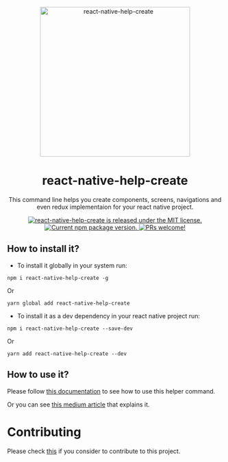 <p align="center">
  <img src="https://user-images.githubusercontent.com/48713070/126584137-aacbf763-0a97-4071-86b2-b97f845d013d.png" width="350" height="350" alt="react-native-help-create" />
</p>

<h1 align="center">react-native-help-create</h1>

<p align="center">
This command line helps you create components, screens, navigations and even redux implementaion for your react native project.
</p>

<p align="center">
  <a href="https://github.com/Omar-Belghaouti/react-native-help-create/blob/main/LICENSE">
    <img src="https://img.shields.io/badge/license-MIT-blue.svg" alt="react-native-help-create is released under the MIT license." />
  </a>
  <a href="https://www.npmjs.com/package/react-native-help-create">
    <img src="https://img.shields.io/npm/v/react-native-help-create?color=e80441&label=react-native-help-create" alt="Current npm package version." />
  </a>
  <a href="https://github.com/Omar-Belghaouti/react-native-help-create/blob/main/CONTRIBUTING.md">
    <img src="https://img.shields.io/badge/PRs-welcome-brightgreen.svg" alt="PRs welcome!" />
  </a>
</p>

## How to install it?

- To install it globally in your system run:

```
npm i react-native-help-create -g
```

Or

```
yarn global add react-native-help-create
```

- To install it as a dev dependency in your react native project run:

```
npm i react-native-help-create --save-dev
```

Or

```
yarn add react-native-help-create --dev
```

## How to use it?

Please follow [this documentation](docs/TOC.md) to see how to use this helper command.

Or you can see [this medium article](https://omarbelghaouti.medium.com/react-native-help-create-a-friendly-tool-for-react-native-projects-f85cbcf64da5) that explains it.

# Contributing

Please check [this](CONTRIBUTING.md) if you consider to contribute to this project.
